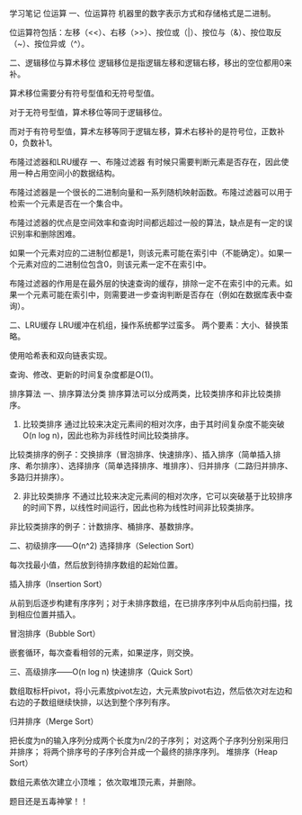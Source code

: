 学习笔记
位运算
一、位运算符
机器里的数字表示方式和存储格式是二进制。

位运算符包括：左移（<<）、右移（>>）、按位或（|）、按位与（&）、按位取反（~）、按位异或（^）。

二、逻辑移位与算术移位
逻辑移位是指逻辑左移和逻辑右移，移出的空位都用0来补。

算术移位需要分有符号型值和无符号型值。

对于无符号型值，算术移位等同于逻辑移位。

而对于有符号型值，算术左移等同于逻辑左移，算术右移补的是符号位，正数补0，负数补1。

布隆过滤器和LRU缓存
一、布隆过滤器
有时候只需要判断元素是否存在，因此使用一种占用空间小的数据结构。

布隆过滤器是一个很长的二进制向量和一系列随机映射函数。布隆过滤器可以用于检索一个元素是否在一个集合中。

布隆过滤器的优点是空间效率和查询时间都远超过一般的算法，缺点是有一定的误识别率和删除困难。

如果一个元素对应的二进制位都是1，则该元素可能在索引中（不能确定）。如果一个元素对应的二进制位包含0，则该元素一定不在索引中。

布隆过滤器的作用是在最外层的快速查询的缓存，排除一定不在索引中的元素。如果一个元素可能在索引中，则需要进一步查询判断是否存在（例如在数据库表中查询）。

二、LRU缓存
LRU缓冲在机组，操作系统都学过蛮多。
两个要素：大小、替换策略。

使用哈希表和双向链表实现。

查询、修改、更新的时间复杂度都是O(1)。

排序算法
一、排序算法分类
排序算法可以分成两类，比较类排序和非比较类排序。

1. 比较类排序
通过比较来决定元素间的相对次序，由于其时间复杂度不能突破O(n log n)，因此也称为非线性时间比较类排序。

比较类排序的例子：交换排序（冒泡排序、快速排序）、插入排序（简单插入排序、希尔排序）、选择排序（简单选择排序、堆排序）、归并排序（二路归并排序、多路归并排序）。

2. 非比较类排序
不通过比较来决定元素间的相对次序，它可以突破基于比较排序的时间下界，以线性时间运行，因此也称为线性时间非比较类排序。

非比较类排序的例子：计数排序、桶排序、基数排序。

二、初级排序——O(n^2)
选择排序（Selection Sort）

每次找最小值，然后放到待排序数组的起始位置。

插入排序（Insertion Sort）

从前到后逐步构建有序序列；对于未排序数组，在已排序序列中从后向前扫描，找到相应位置并插入。

冒泡排序（Bubble Sort）

嵌套循环，每次查看相邻的元素，如果逆序，则交换。

三、高级排序——O(n log n)
快速排序（Quick Sort）

数组取标杆pivot，将小元素放pivot左边，大元素放pivot右边，然后依次对左边和右边的子数组继续快排，以达到整个序列有序。

归并排序（Merge Sort）

把长度为n的输入序列分成两个长度为n/2的子序列；
对这两个子序列分别采用归并排序；
将两个排序号的子序列合并成一个最终的排序序列。
堆排序（Heap Sort）

数组元素依次建立小顶堆；
依次取堆顶元素，并删除。

题目还是五毒神掌！！